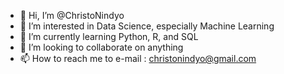 - 👋 Hi, I’m @ChristoNindyo
- 👀 I’m interested in Data Science, especially Machine Learning
- 🌱 I’m currently learning Python, R, and SQL
- 💞️ I’m looking to collaborate on anything
- 📫 How to reach me to e-mail : christonindyo@gmail.com

<!---
ChristoNindyo/ChristoNindyo is a ✨ special ✨ repository because its `README.md` (this file) appears on your GitHub profile.
You can click the Preview link to take a look at your changes.
--->
